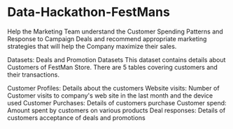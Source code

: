 # Data-Hackathon-FestMans

Help the Marketing Team understand the Customer Spending Patterns and Response to Campaign Deals and recommend appropriate marketing strategies that will help the Company maximize their sales.

Datasets: Deals and Promotion Datasets
This dataset contains details about Customers of FestMan Store. There are 5 tables covering customers and their transactions.

 Customer Profiles: Details about the customers
 Website visits: Number of Customer visits to company's web site in the last month and the device used
 Customer Purchases: Details of customers purchase
 Customer spend: Amount spent by customers on various products
 Deal responses: Details of customers acceptance of deals and promotions
